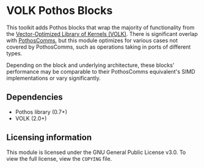 # VOLK Pothos Blocks

This toolkit adds Pothos blocks that wrap the majority of functionality
from the [Vector-Optimized Library of Kernels (VOLK)](https://www.libvolk.org/).
There is significant overlap with [PothosComms](https://github.com/pothosware/PothosComms),
but this module optimizes for various cases not covered by PothosComms, such
as operations taking in ports of different types.

Depending on the block and underlying architecture, these blocks' performance
may be comparable to their PothosComms equivalent's SIMD implementations or
vary significantly.

## Dependencies

* Pothos library (0.7+)
* VOLK (2.0+)

## Licensing information

This module is licensed under the GNU General Public License v3.0. To view the
full license, view the `COPYING` file.
